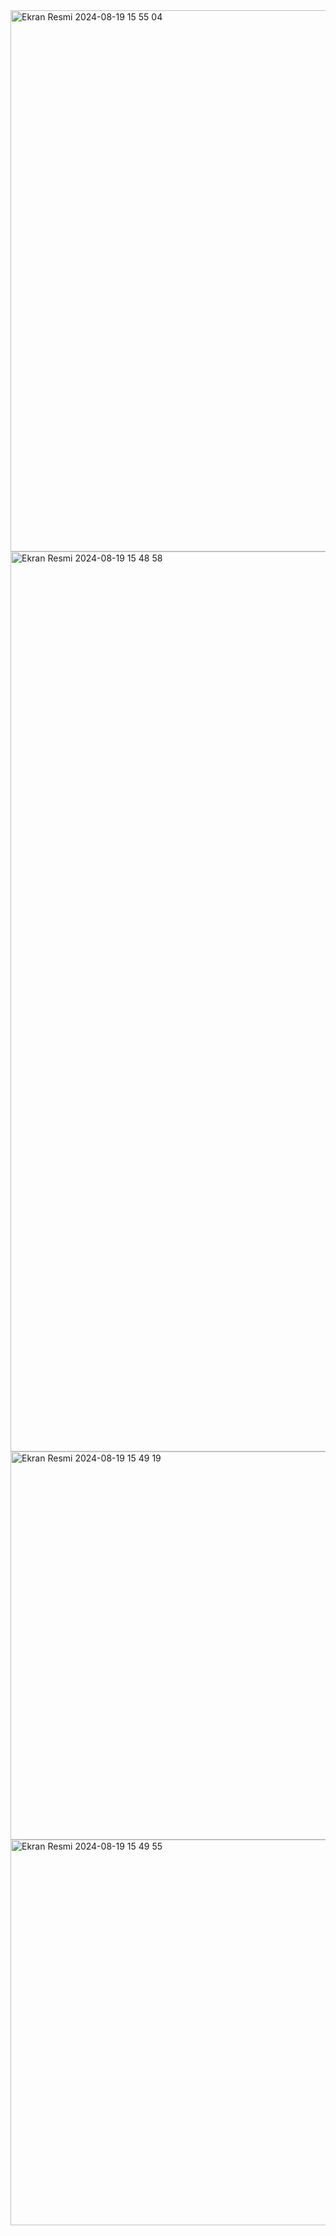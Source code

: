 <img width="866" alt="Ekran Resmi 2024-08-19 15 55 04" src="https://github.com/user-attachments/assets/618f0404-9904-4660-801d-4292199e3e48">
<img width="1440" alt="Ekran Resmi 2024-08-19 15 48 58" src="https://github.com/user-attachments/assets/270b5a79-ea03-4f02-9d21-614e78e983be">
<img width="621" alt="Ekran Resmi 2024-08-19 15 49 19" src="https://github.com/user-attachments/assets/bb0eebc4-42c1-46ee-b6a7-ee6c44d1f38c">
<img width="617" alt="Ekran Resmi 2024-08-19 15 49 55" src="https://github.com/user-attachments/assets/85188a4d-69a0-474b-bb4e-60004f8bf3d2">

